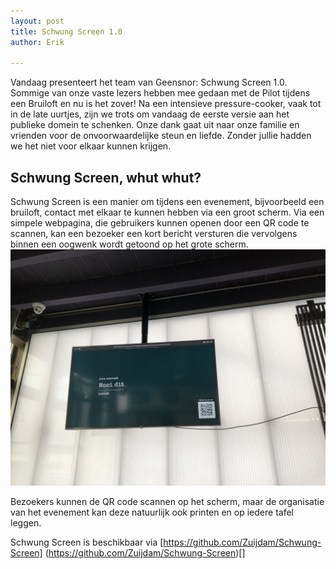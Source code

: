 ```yaml
---
layout: post
title: Schwung Screen 1.0
author: Erik

---
```

Vandaag presenteert het team van Geensnor: Schwung Screen 1.0. Sommige van onze vaste lezers hebben mee gedaan met de Pilot tijdens een Bruiloft en nu is het zover! Na een intensieve pressure-cooker, vaak tot in de late uurtjes, zijn we trots om vandaag de eerste versie aan het publieke domein te schenken. Onze dank gaat uit naar onze familie en vrienden voor de onvoorwaardelijke steun en liefde. Zonder jullie hadden we het niet voor elkaar kunnen krijgen.

## Schwung Screen, whut whut?
Schwung Screen is een manier om tijdens een evenement, bijvoorbeeld een bruiloft, contact met elkaar te kunnen hebben via een groot scherm. Via een simpele webpagina, die gebruikers kunnen openen door een QR code te scannen, kan een bezoeker een kort bericht versturen die vervolgens binnen een oogwenk wordt getoond op het grote scherm. 
![Image of Schwung Screen](assets/IMG_5932.JPG)

Bezoekers kunnen de QR code scannen op het scherm, maar de organisatie van het evenement kan deze natuurlijk ook printen en op iedere tafel leggen.

Schwung Screen is beschikbaar via [https://github.com/Zuijdam/Schwung-Screen] (https://github.com/Zuijdam/Schwung-Screen)[] 